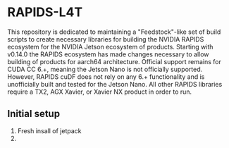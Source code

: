 # RAPIDS-L4T
This repository is dedicated to maintaining a "Feedstock"-like set of build scripts to create necessary libraries for building the NVIDIA RAPIDS ecosystem for the NVIDIA Jetson ecosystem of products.  Starting with v0.14.0 the RAPIDS ecosystem has made changes necessary to allow building of products for aarch64 architecture.  Official support remains for CUDA CC 6.+, meaning the Jetson Nano is not officially supported.  However, RAPIDS cuDF does not rely on any 6.+ functionality and is unofficially built and tested for the Jetson Nano.  All other RAPIDS libraries require a TX2, AGX Xavier, or Xavier NX product in order to run.

## Initial setup
1) Fresh insall of jetpack
2) 
